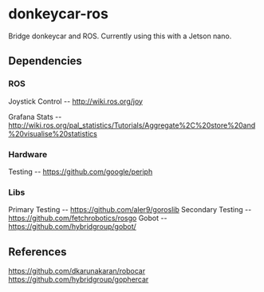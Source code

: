 # donkeycar-ros
Bridge donkeycar and ROS. Currently using this with a Jetson nano.



## Dependencies
### ROS
Joystick Control -- http://wiki.ros.org/joy

Grafana Stats -- http://wiki.ros.org/pal_statistics/Tutorials/Aggregate%2C%20store%20and%20visualise%20statistics
### Hardware
Testing -- https://github.com/google/periph

### Libs
Primary Testing -- https://github.com/aler9/goroslib
Secondary Testing -- https://github.com/fetchrobotics/rosgo
Gobot -- https://github.com/hybridgroup/gobot/

## References
https://github.com/dkarunakaran/robocar
https://github.com/hybridgroup/gophercar
